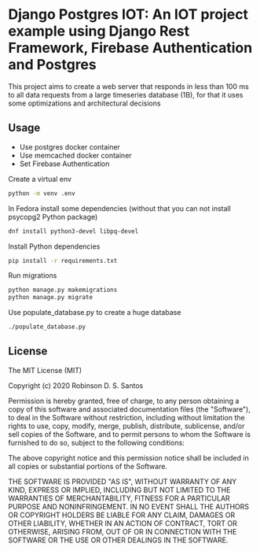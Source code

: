 # Django Postgres IOT: An IOT project example using Django Rest Framework, Firebase Authentication and Postgres

This project aims to create a web server that responds in less than 100 ms to all data requests 
from a large timeseries database (1B), for that it uses some optimizations and architectural decisions


## Usage

* Use postgres docker container
* Use memcached docker container
* Set Firebase Authentication

Create a virtual env

```bash
python -m venv .env
```

In Fedora install some dependencies (without that you can not install psycopg2 Python package)

```bash
dnf install python3-devel libpq-devel
```

Install Python dependencies

```bash
pip install -r requirements.txt
```

Run migrations


```bash
python manage.py makemigrations
python manage.py migrate
```

Use populate_database.py to create a huge database 

```bash
./populate_database.py
```


## License

The MIT License (MIT)

Copyright (c) 2020 Robinson D. S. Santos <robinsondssantos at gmail dot com>

Permission is hereby granted, free of charge, to any person obtaining a copy
of this software and associated documentation files (the "Software"), to deal
in the Software without restriction, including without limitation the rights
to use, copy, modify, merge, publish, distribute, sublicense, and/or sell
copies of the Software, and to permit persons to whom the Software is
furnished to do so, subject to the following conditions:

The above copyright notice and this permission notice shall be included in
all copies or substantial portions of the Software.

THE SOFTWARE IS PROVIDED "AS IS", WITHOUT WARRANTY OF ANY KIND, EXPRESS OR
IMPLIED, INCLUDING BUT NOT LIMITED TO THE WARRANTIES OF MERCHANTABILITY,
FITNESS FOR A PARTICULAR PURPOSE AND NONINFRINGEMENT. IN NO EVENT SHALL THE
AUTHORS OR COPYRIGHT HOLDERS BE LIABLE FOR ANY CLAIM, DAMAGES OR OTHER
LIABILITY, WHETHER IN AN ACTION OF CONTRACT, TORT OR OTHERWISE, ARISING FROM,
OUT OF OR IN CONNECTION WITH THE SOFTWARE OR THE USE OR OTHER DEALINGS IN
THE SOFTWARE.
